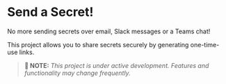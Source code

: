 # Send a Secret!

No more sending secrets over email, Slack messages or a Teams chat!

This project allows you to share secrets securely by generating one-time-use links.

> **🚧 NOTE:** _This project is under active development. Features and functionality may change frequently._
